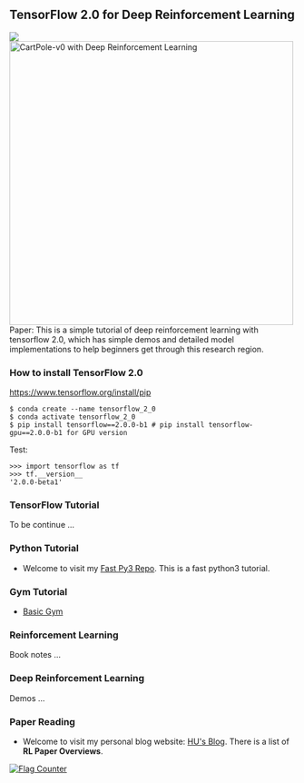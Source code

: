 ## TensorFlow 2.0 for Deep Reinforcement Learning
![](https://github.com/Huixxi/TensorFlow2.0-for-Deep-Reinforcement-Learning/blob/master/images/gym_cartpole_v0.gif)
<img src="https://github.com/Huixxi/TensorFlow2.0-for-Deep-Reinforcement-Learning/blob/master/images/gym_cartpole_v0.gif" title="CartPole-v0 with Deep Reinforcement Learning" width="500" hegiht="313" align=center />
Paper: 
This is a simple tutorial of deep reinforcement learning with tensorflow 2.0, which has simple demos and detailed model implementations to help beginners get through this research region.  

### How to install TensorFlow 2.0
https://www.tensorflow.org/install/pip
```
$ conda create --name tensorflow_2_0
$ conda activate tensorflow_2_0
$ pip install tensorflow==2.0.0-b1 # pip install tensorflow-gpu==2.0.0-b1 for GPU version
```
Test:
```
>>> import tensorflow as tf
>>> tf.__version__
'2.0.0-beta1'
```

### TensorFlow Tutorial
To be continue ...

### Python Tutorial
* Welcome to visit my [Fast Py3 Repo](https://github.com/Huixxi/Fast-Py3). This is a fast python3 tutorial.

### Gym Tutorial
* [Basic Gym](https://github.com/Huixxi/TensorFlow2.0-for-Deep-Reinforcement-Learning/blob/master/tutorial_blogs/gym_tutorial.md)

### Reinforcement Learning
Book notes ...

### Deep Reinforcement Learning
Demos ...

### Paper Reading
* Welcome to visit my personal blog website: [HU's Blog](https://www.cycygogo.cn/). There is a list of **RL Paper Overviews**. 

<a href="https://info.flagcounter.com/0GdE"><img src="https://s11.flagcounter.com/count2/0GdE/bg_FFFFFF/txt_000000/border_CCCCCC/columns_2/maxflags_10/viewers_0/labels_0/pageviews_0/flags_0/percent_0/" alt="Flag Counter" border="0"></a>

